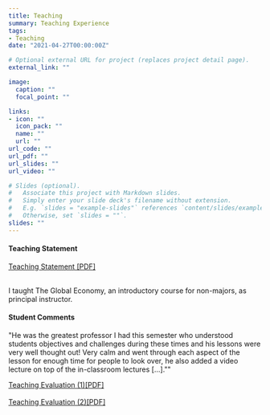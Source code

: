 ```yaml
---
title: Teaching
summary: Teaching Experience
tags:
- Teaching
date: "2021-04-27T00:00:00Z"

# Optional external URL for project (replaces project detail page).
external_link: ""

image:
  caption: ""
  focal_point: ""

links:
- icon: ""
  icon_pack: ""
  name: ""
  url: ""
url_code: ""
url_pdf: ""
url_slides: ""
url_video: ""

# Slides (optional).
#   Associate this project with Markdown slides.
#   Simply enter your slide deck's filename without extension.
#   E.g. `slides = "example-slides"` references `content/slides/example-slides.md`.
#   Otherwise, set `slides = ""`.
slides: ""
---
```


#### Teaching Statement
[Teaching Statement [PDF]](Figge_Teaching.pdf)<br/><br/>


I taught The Global Economy, an introductory course for non-majors, as principal instructor. 

#### Student Comments

"He was the greatest professor I had this semester who understood students objectives and challenges during these times and his lessons were very well thought out! Very calm and went through each aspect of the lesson for enough time for people to look over, he also added a video lecture on top of the in-classroom lectures [...].""

[Teaching Evaluation (1)[PDF]](Bfigge_GlobalEcon_Evals_1.pdf)<br/><br/>
[Teaching Evaluation (2)[PDF]](Bfigge_GlobalEcon_Evals_2.pdf)<br/><br/>
